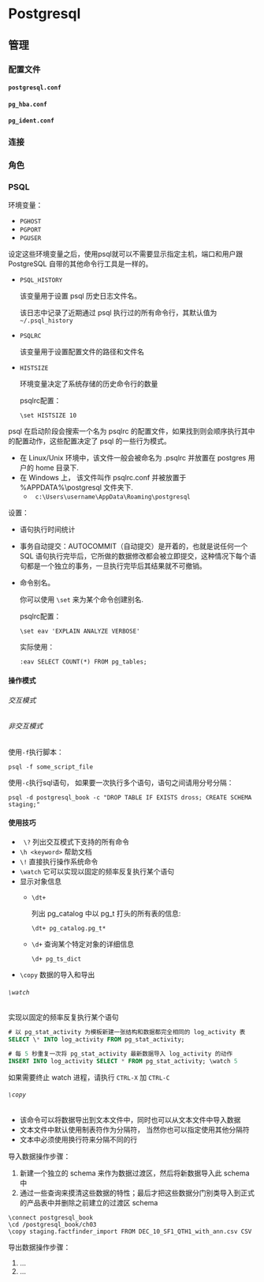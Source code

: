 # Postgresql


## 管理

### 配置文件

#### `postgresql.conf`

#### `pg_hba.conf`

#### `pg_ident.conf`

### 连接

### 角色


### PSQL

环境变量：
* `PGHOST`
* `PGPORT`
* `PGUSER`

设定这些环境变量之后，使用psql就可以不需要显示指定主机，端口和用户跟 PostgreSQL 自带的其他命令行工具是一样的。

* `PSQL_HISTORY`

  该变量用于设置 psql 历史日志文件名。

  该日志中记录了近期通过 psql 执行过的所有命令行，其默认值为`~/.psql_history`

* `PSQLRC`

  该变量用于设置配置文件的路径和文件名

* `HISTSIZE`

  环境变量决定了系统存储的历史命令行的数量

  psqlrc配置：
  ```
  \set HISTSIZE 10
  ```

psql 在启动阶段会搜索一个名为 psqlrc 的配置文件，如果找到则会顺序执行其中的配置动作，这些配置决定了 psql 的一些行为模式。

* 在 Linux/Unix 环境中，该文件一般会被命名为 .psqlrc 并放置在 postgres 用户的 home 目录下.
* 在 Windows 上， 该文件叫作 psqlrc.conf 并被放置于 %APPDATA%\postgresql 文件夹下.
  - ` c:\Users\username\AppData\Roaming\postgresql`

设置：
* 语句执行时间统计
* 事务自动提交：AUTOCOMMIT（自动提交）是开着的，也就是说任何一个 SQL 语句执行完毕后，它所做的数据修改都会被立即提交，这种情况下每个语句都是一个独立的事务，一旦执行完毕后其结果就不可撤销。
* 命令别名。

  你可以使用 `\set` 来为某个命令创建别名.

  psqlrc配置：
  ```
  \set eav 'EXPLAIN ANALYZE VERBOSE'
  ```

  实际使用：
  ```shell
  :eav SELECT COUNT(*) FROM pg_tables;
  ```




#### 操作模式

###### 交互模式

###### 非交互模式


使用`-f`执行脚本：
```shell
psql -f some_script_file
```

使用`-c`执行sql语句， 如果要一次执行多个语句，语句之间请用分号分隔：
```shell
psql -d postgresql_book -c "DROP TABLE IF EXISTS dross; CREATE SCHEMA staging;"
```
#### 使用技巧

* ` \?` 列出交互模式下支持的所有命令
* `\h <keyword>` 帮助文档
* `\!` 直接执行操作系统命令
* `\watch` 它可以实现以固定的频率反复执行某个语句
* 显示对象信息
  - `\dt+`

    列出 pg_catalog 中以 pg_t 打头的所有表的信息:

    `\dt+ pg_catalog.pg_t*`

  - `\d+` 查询某个特定对象的详细信息

    `\d+ pg_ts_dict`
* `\copy` 数据的导入和导出







###### `\watch`

实现以固定的频率反复执行某个语句
```sql
# 以 pg_stat_activity 为模板新建一张结构和数据都完全相同的 log_activity 表
SELECT \* INTO log_activity FROM pg_stat_activity;

# 每 5 秒重复一次将 pg_stat_activity 最新数据导入 log_activity 的动作
INSERT INTO log_activity SELECT * FROM pg_stat_activity; \watch 5
```

如果需要终止 watch 进程，请执行 `CTRL-X` 加 `CTRL-C`


###### `\copy`

* 该命令可以将数据导出到文本文件中，同时也可以从文本文件中导入数据
* 文本文件中默认使用制表符作为分隔符， 当然你也可以指定使用其他分隔符
* 文本中必须使用换行符来分隔不同的行




导入数据操作步骤：

1. 新建一个独立的 schema 来作为数据过渡区，然后将新数据导入此 schema 中
2. 通过一些查询来摸清这些数据的特性；最后才把这些数据分门别类导入到正式的产品表中并删除之前建立的过渡区 schema


```
\connect postgresql_book
\cd /postgresql_book/ch03
\copy staging.factfinder_import FROM DEC_10_SF1_QTH1_with_ann.csv CSV
```


导出数据操作步骤：

1. ...
2. ...
